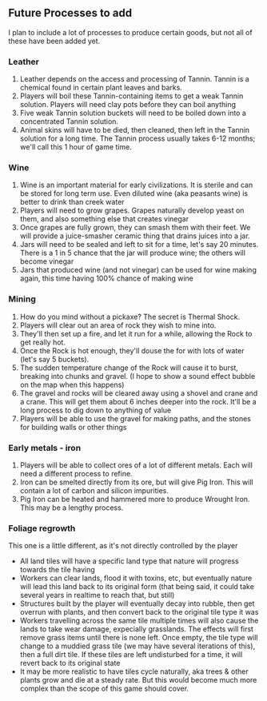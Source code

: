 ## Future Processes to add

I plan to include a lot of processes to produce certain goods, but not all of these have been added yet.

### Leather

1.  Leather depends on the access and processing of Tannin. Tannin is a chemical found in certain plant leaves and barks.
2.  Players will boil these Tannin-containing items to get a weak Tannin solution. Players will need clay pots before they can boil anything
3.  Five weak Tannin solution buckets will need to be boiled down into a concentrated Tannin solution.
4.  Animal skins will have to be died, then cleaned, then left in the Tannin solution for a long time. The Tannin process usually takes 6-12 months; we'll call this 1 hour of game time.

### Wine

1.  Wine is an important material for early civilizations. It is sterile and can be stored for long term use. Even diluted wine (aka peasants wine) is better to drink than creek water
2.  Players will need to grow grapes. Grapes naturally develop yeast on them, and also something else that creates vinegar
3.  Once grapes are fully grown, they can smash them with their feet. We will provide a juice-smasher ceramic thing that drains juices into a jar.
4.  Jars will need to be sealed and left to sit for a time, let's say 20 minutes. There is a 1 in 5 chance that the jar will produce wine; the others will become vinegar
5.  Jars that produced wine (and not vinegar) can be used for wine making again, this time having 100% chance of making wine

### Mining

1.  How do you mind without a pickaxe? The secret is Thermal Shock.
2.  Players will clear out an area of rock they wish to mine into.
3.  They'll then set up a fire, and let it run for a while, allowing the Rock to get really hot.
4.  Once the Rock is hot enough, they'll douse the for with lots of water (let's say 5 buckets).
5.  The sudden temperature change of the Rock will cause it to burst, breaking into chunks and gravel. (I hope to show a sound effect bubble on the map when this happens)
6.  The gravel and rocks will be cleared away using a shovel and crane and a crane. This will get them about 6 inches deeper into the rock. It'll be a long process to dig down to anything of value
7.  Players will be able to use the gravel for making paths, and the stones for building walls or other things

### Early metals - iron

1.  Players will be able to collect ores of a lot of different metals. Each will need a different process to refine.
2.  Iron can be smelted directly from its ore, but will give Pig Iron. This will contain a lot of carbon and silicon impurities.
3.  Pig Iron can be heated and hammered more to produce Wrought Iron. This may be a lengthy process.

### Foliage regrowth

This one is a little different, as it's not directly controlled by the player

-   All land tiles will have a specific land type that nature will progress towards the tile having
-   Workers can clear lands, flood it with toxins, etc, but eventually nature will lead this land back to its original form (that being said, it could take several years in realtime to reach that, but still)
-   Structures built by the player will eventually decay into rubble, then get overrun with plants, and then convert back to the original tile type it was
-   Workers travelling across the same tile multiple times will also cause the lands to take wear damage, expecially grasslands. The effects will first remove grass items until there is none left. Once empty, the tile type will change to a muddied grass tile (we may have several iterations of this), then a full dirt tile. If these tiles are left undisturbed for a time, it will revert back to its original state
-   It may be more realistic to have tiles cycle naturally, aka trees & other plants grow and die at a steady rate. But this would become much more complex than the scope of this game should cover.
